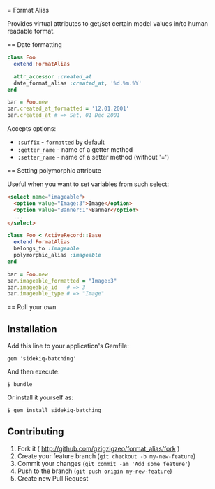 = Format Alias

Provides virtual attributes to get/set certain model values in/to human
readable format.

== Date formatting

```ruby
class Foo
  extend FormatAlias

  attr_accessor :created_at
  date_format_alias :created_at, '%d.%m.%Y'
end

bar = Foo.new
bar.created_at_formatted = '12.01.2001'
bar.created_at # => Sat, 01 Dec 2001
```

Accepts options:
* `:suffix` - `formatted` by default
* `:getter_name` - name of a getter method
* `:setter_name` - name of a setter method (without '=')

== Setting polymorphic attribute

Useful when you want to set variables from such select:

```html
<select name="imageable">
  <option value="Image:3">Image</option>
  <option value="Banner:1">Banner</option>
  ...
</select>
```
```ruby
class Foo < ActiveRecord::Base
  extend FormatAlias
  belongs_to :imageable
  polymorphic_alias :imageable
end

bar = Foo.new
bar.imageable_formatted = "Image:3"
bar.imageable_id   # => 3
bar.imageable_type # => "Image"
```

== Roll your own

## Installation

Add this line to your application's Gemfile:

    gem 'sidekiq-batching'

And then execute:

    $ bundle

Or install it yourself as:

    $ gem install sidekiq-batching

## Contributing

1. Fork it ( http://github.com/gzigzigzeo/format_alias/fork )
2. Create your feature branch (`git checkout -b my-new-feature`)
3. Commit your changes (`git commit -am 'Add some feature'`)
4. Push to the branch (`git push origin my-new-feature`)
5. Create new Pull Request
